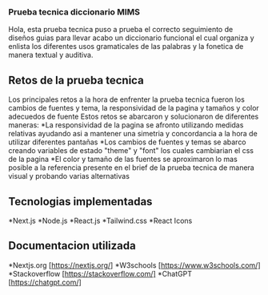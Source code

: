 ### Prueba tecnica diccionario MIMS
Hola, esta prueba tecnica puso a prueba el correcto seguimiento de diseños guias para llevar acabo un diccionario funcional el cual organiza y enlista los diferentes usos gramaticales de las palabras y la fonetica de manera textual y auditiva.
## Retos de la prueba tecnica
Los principales retos a la hora de enfrenter la prueba tecnica fueron los cambios de fuentes y tema, la responsividad de la pagina y tamaños y color adecuedos de fuente 
Estos retos se abarcaron y solucionaron de diferentes maneras:
*La responsividad de la pagina se afronto utilizando medidas relativas ayudando asi a mantener una simetria y concordancia a la hora de utilizar diferentes pantañas
*Los cambios de fuentes y temas se abarco creando variables de estado "theme" y "font" los cuales cambiarian el css de la pagina 
*El color y tamaño de las fuentes se aproximaron lo mas posible a la referencia presente en el brief de la prueba tecnica de manera visual y probando varias alternativas

## Tecnologias implementadas
*Next.js 
*Node.js 
*React.js
*Tailwind.css
*React Icons


## Documentacion utilizada 
*Nextjs.org [https://nextjs.org/]
*W3schools [https://www.w3schools.com/]
*Stackoverflow [https://stackoverflow.com/]
*ChatGPT [https://chatgpt.com/]
